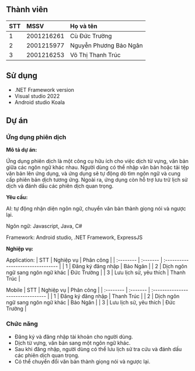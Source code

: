 ## Thành viên
| STT | MSSV     | Họ và tên                     |
| :-------- | :------- | :-------------------------------- |
| 1  | 2001216261 | Cù Đức Trường |
| 2  | 2001215977 | Nguyễn Phương Bảo Ngân |
| 3  | 2001216253 | Võ Thị Thanh Trúc |

## Sử dụng
- .NET Framework version 
- Visual studio 2022
- Android studio Koala

## Dự án
### Ứng dụng phiên dịch

**Mô tả dự án:**

Ứng dụng phiên dịch là một công cụ hữu ích cho việc dịch từ vựng, văn bản giữa các ngôn ngữ khác nhau. Người dùng có thể nhập văn bản hoặc tải tệp văn bản lên ứng dụng, và ứng dụng sẽ tự động dò tìm ngôn ngữ và cung cấp phiên bản dịch tương ứng. Ngoài ra, ứng dụng còn hỗ trợ lưu trữ lịch sử dịch và đánh dấu các phiên dịch quan trọng.

**Yêu cầu:**

AI: tự động nhận diện ngôn ngữ, chuyển văn bản thành giọng nói và ngược lại.

Ngôn ngữ: Javascript, Java, C#

Framework: Android studio, .NET Framework, ExpressJS

**Nghiệp vụ:**

Application:
| STT | Nghiệp vụ     | Phân công                     |
| :-------- | :------- | :-------------------------------- |
| 1  | Đăng ký đăng nhập | Bảo Ngân |
| 2  | Dịch ngôn ngữ sang ngôn ngữ khác | Đức Trường |
| 3  | Lưu lịch sử, yêu thích | Thanh Trúc |

Mobile
| STT | Nghiệp vụ     | Phân công                     |
| :-------- | :------- | :-------------------------------- |
| 1  | Đăng ký đăng nhập | Thanh Trúc |
| 2  | Dịch ngôn ngữ sang ngôn ngữ khác | Bảo Ngân |
| 3  | Lưu lịch sử, yêu thích | Đức Trường |

### Chức năng
- Đăng ký và đăng nhập tài khoản cho người dùng.
- Dịch từ vựng, văn bản sang một ngôn ngữ khác.
- Sau khi đăng nhập, người dùng có thể lưu lịch sử tra cứu và đánh dấu các phiên dịch quan trọng.
- Có thể chuyển đổi văn bản thành giọng nói và ngược lại.
